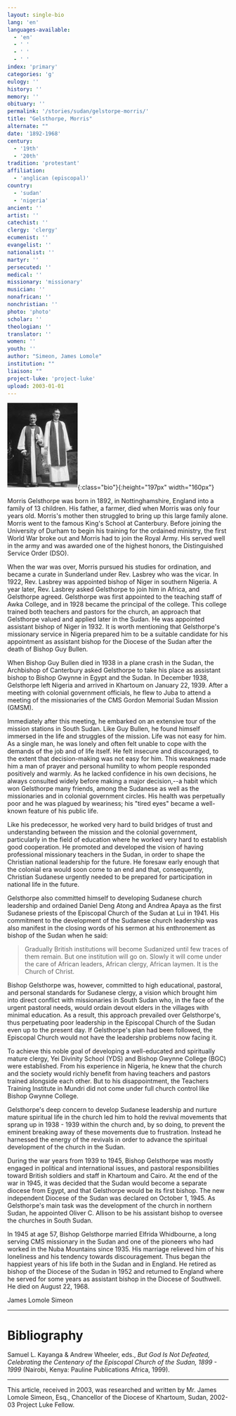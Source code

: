 ```yaml
---
layout: single-bio
lang: 'en'
languages-available:
  - 'en'
  - ' '
  - ' '
  - ' '
index: 'primary'
categories: 'g'
eulogy: ''
history: ''
memory: ''
obituary: ''
permalink: '/stories/sudan/gelstorpe-morris/'
title: "Gelsthorpe, Morris"
alternate: ""
date: '1892-1968'
century:
  - '19th'
  - '20th'
tradition: 'protestant'
affiliation:
  - 'anglican (episcopal)'
country:
  - 'sudan'
  - 'nigeria'
ancient: ''
artist: ''
catechist: ''
clergy: 'clergy'
ecumenist: ''
evangelist: ''
nationalist: ''
martyr: ''
persecuted: ''
medical: ''
missionary: 'missionary'
musician: ''
nonafrican: ''
nonchristian: ''
photo: 'photo'
scholar: ''
theologian: ''
translator: ''
women: ''
youth: ''
author: "Simeon, James Lomole"
institution: ""
liaison: ""
project-luke: 'project-luke'
upload: 2003-01-01
---
```


![Allison and Gelsthorpe](/images/bio-pics/sudan/gelstorpe-morris/allison-gelsthorpe-small.jpg){:class="bio"}{:height="197px" width="160px"}

Morris Gelsthorpe was born in 1892, in Nottinghamshire, England into a family of 13 children. His father, a farmer, died when Morris was only four years old. Morris's mother then struggled to bring up this large family alone. Morris went to the famous King's School at Canterbury. Before joining the University of Durham to begin his training for the ordained ministry, the first World War broke out and Morris had to join the Royal Army. His served well in the army and was awarded one of the highest honors, the Distinguished Service Order (DSO).

When the war was over, Morris pursued his studies for ordination, and became a curate in Sunderland under Rev. Lasbrey who was the vicar. In 1922, Rev. Lasbrey was appointed bishop of Niger in southern Nigeria. A year later, Rev. Lasbrey asked Gelsthorpe to join him in Africa, and Gelsthorpe agreed. Gelsthorpe was first appointed to the teaching staff of Awka College, and in 1928 became the principal of the college. This college trained both teachers and pastors for the church, an approach that Gelsthorpe valued and applied later in the Sudan. He was appointed assistant bishop of Niger in 1932. It is worth mentioning that Gelsthorpe's missionary service in Nigeria prepared him to be a suitable candidate for his appointment as assistant bishop for the Diocese of the Sudan after the death of Bishop Guy Bullen.

When Bishop Guy Bullen died in 1938 in a plane crash in the Sudan, the Archbishop of Canterbury asked Gelsthorpe to take his place as assistant bishop to Bishop Gwynne in Egypt and the Sudan. In December 1938, Gelsthorpe left Nigeria and arrived in Khartoum on January 22, 1939. After a meeting with colonial government officials, he flew to Juba to attend a meeting of the missionaries of the CMS Gordon Memorial Sudan Mission (GMSM).

Immediately after this meeting, he embarked on an extensive tour of the mission stations in South Sudan. Like Guy Bullen, he found himself immersed in the life and struggles of the mission. Life was not easy for him. As a single man, he was lonely and often felt unable to cope with the demands of the job and of life itself. He felt insecure and discouraged, to the extent that decision-making was not easy for him. This weakness made him a man of prayer and personal humility to whom people responded positively and warmly. As he lacked confidence in his own decisions, he always consulted widely before making a major decision,--a habit which won Gelsthorpe many friends, among the Sudanese as well as the missionaries and in colonial government circles. His health was perpetually poor and he was plagued by weariness; his "tired eyes" became a well-known feature of his public life.

Like his predecessor, he worked very hard to build bridges of trust and understanding between the mission and the colonial government, particularly in the field of education where he worked very hard to establish good cooperation. He promoted and developed the vision of having professional missionary teachers in the Sudan, in order to shape the Christian national leadership for the future. He foresaw early enough that the colonial era would soon come to an end and that, consequently, Christian Sudanese urgently needed to be prepared for participation in national life in the future.

Gelsthorpe also committed himself to developing Sudanese church leadership and ordained Daniel Deng Atong and Andrea Apaya as the first Sudanese priests of the Episcopal Church of the Sudan at Lui in 1941.  His commitment to the development of the Sudanese church leadership was also manifest in the closing words of his sermon at his enthronement as bishop of the Sudan when he said:

> Gradually British institutions will become Sudanized until few traces of them remain. But one institution will go on. Slowly it will come under the care of African leaders, African clergy, African laymen. It is the Church of Christ.

Bishop Gelsthorpe was, however, committed to high educational, pastoral, and personal standards for Sudanese clergy, a vision which brought him into direct conflict with missionaries in South Sudan who, in the face of the urgent pastoral needs, would ordain devout elders in the villages with minimal education.  As a result, this approach prevailed over Gelsthorpe's, thus perpetuating poor leadership in the Episcopal Church of the Sudan even up to the present day. If Gelsthorpe's plan had been followed, the Episcopal Church would not have the leadership problems now facing it.

To achieve this noble goal of developing a well-educated and spiritually mature clergy, Yei Divinity School (YDS) and Bishop Gwynne College (BGC) were established. From his experience in Nigeria, he knew that the church and the society would richly benefit from having teachers and pastors trained alongside each other. But to his disappointment, the Teachers Training Institute in Mundri did not come under full church control like Bishop Gwynne College.

Gelsthorpe's deep concern to develop Sudanese leadership and nurture mature spiritual life in the church led him to hold the revival movements that sprang up in 1938 - 1939 within the church and, by so doing, to prevent the eminent breaking away of these movements due to frustration.  Instead he harnessed the energy of the revivals in order to advance the spiritual development of the church in the Sudan.

During the war years from 1939 to 1945, Bishop Gelsthorpe was mostly engaged in political and international issues, and pastoral responsibilities toward British soldiers and staff in Khartoum and Cairo. At the end of the war in 1945, it was decided that the Sudan would become a separate diocese from Egypt, and that Gelsthorpe would be its first bishop. The new independent Diocese of the Sudan was declared on October 1, 1945. As Gelsthorpe's main task was the development of the church in northern Sudan, he appointed Oliver C. Allison to be his assistant bishop to oversee the churches in South Sudan.

In 1945 at age 57, Bishop Gelsthorpe married Elfrida Whidbourne, a long serving CMS missionary in the Sudan and one of the pioneers who had worked in the Nuba Mountains since 1935. His marriage relieved him of his loneliness and his tendency towards discouragement. Thus began the happiest years of his life both in the Sudan and in England. He retired as bishop of the Diocese of the Sudan in 1952 and returned to England where he served for some years as assistant bishop in the Diocese of Southwell. He died on August 22, 1968.

James Lomole Simeon

---

# Bibliography

Samuel L. Kayanga &amp; Andrew Wheeler, eds., *But God Is Not Defeated, Celebrating the Centenary of the Episcopal Church of the Sudan, 1899 - 1999* (Nairobi, Kenya: Pauline Publications Africa, 1999).

---

This article, received in 2003, was researched and written by Mr. James Lomole Simeon, Esq., Chancellor of the Diocese of Khartoum, Sudan, 2002-03 Project Luke Fellow.
